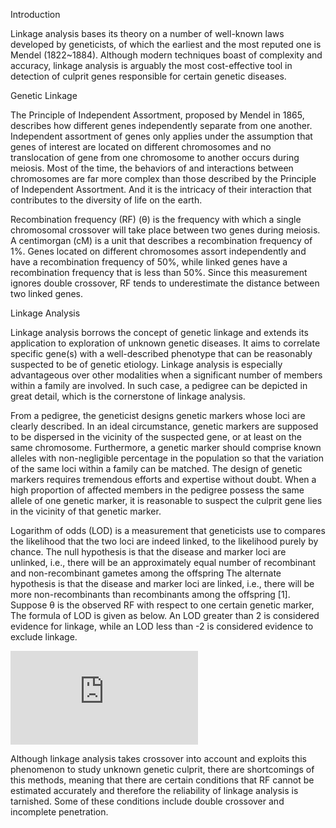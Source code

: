 Introduction

Linkage analysis bases its theory on a number of well-known laws developed by geneticists, of which the earliest and the most reputed one is Mendel (1822~1884). Although modern techniques boast of complexity and accuracy, linkage analysis is arguably the most cost-effective tool in detection of culprit genes responsible for certain genetic diseases.

Genetic Linkage

The Principle of Independent Assortment, proposed by Mendel in 1865, describes how different genes independently separate from one another. Independent assortment of genes only applies under the assumption that genes of interest are located on different chromosomes and no translocation of gene from one chromosome to another occurs during meiosis. Most of the time, the behaviors of and interactions between chromosomes are far more complex than those described by the Principle of Independent Assortment. And it is the intricacy of their interaction that contributes to the diversity of life on the earth.

Recombination frequency (RF) (θ) is the frequency with which a single chromosomal crossover will take place between two genes during meiosis. A centimorgan (cM) is a unit that describes a recombination frequency of 1%. Genes located on different chromosomes assort independently and have a recombination frequency of 50%, while linked genes have a recombination frequency that is less than 50%. Since this measurement ignores double crossover, RF tends to underestimate the distance between two linked genes.

Linkage Analysis

Linkage analysis borrows the concept of genetic linkage and extends its application to exploration of unknown genetic diseases. It aims to correlate specific gene(s) with a well-described phenotype that can be reasonably suspected to be of genetic etiology. Linkage analysis is especially advantageous over other modalities when a significant number of members within a family are involved. In such case, a pedigree can be depicted in great detail, which is the cornerstone of linkage analysis.

From a pedigree, the geneticist designs genetic markers whose loci are clearly described. In an ideal circumstance, genetic markers are supposed to be dispersed in the vicinity of the suspected gene, or at least on the same chromosome. Furthermore, a genetic marker should comprise known alleles with non-negligible percentage in the population so that the variation of the same loci within a family can be matched. The design of genetic markers requires tremendous efforts and expertise without doubt. When a high proportion of affected members in the pedigree possess the same allele of one genetic marker, it is reasonable to suspect the culprit gene lies in the vicinity of that genetic marker.

Logarithm of odds (LOD) is a measurement that geneticists use to compares the likelihood that the two loci are indeed linked, to the likelihood purely by chance. The null hypothesis is that the disease and marker loci are unlinked, i.e., there will be an approximately equal number of recombinant and non-recombinant gametes among the offspring The alternate hypothesis is that the disease and marker loci are linked, i.e., there will be more non-recombinants than recombinants among the offspring [1]. Suppose θ is the observed RF with respect to one certain genetic marker, The formula of LOD is given as below. An LOD greater than 2 is considered evidence for linkage, while an LOD less than -2 is considered evidence to exclude linkage.

![](http://latex.codecogs.com/gif.latex?%5Clog_%7B10%7D%7B%5Cfrac%20%7B%281-%5Ctheta%20%29%5E%5Ctext%7BNR%7D%20%5Ctimes%20%5Ctheta%5E%5Ctext%7BR%7D%7D%7B0.5%5E%5Ctext%7BNR&plus;R%7D%7D%7D)

Although linkage analysis takes crossover into account and exploits this phenomenon to study unknown genetic culprit, there are shortcomings of this methods, meaning that there are certain conditions that RF cannot be estimated accurately and therefore the reliability of linkage analysis is tarnished. Some of these conditions include double crossover and incomplete penetration.

